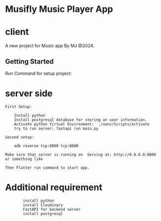 # Musifly Music Player App

# client

A new project for Music app By MJ @2024.

## Getting Started

Run Command for setup project:

# server side
    First Setup:

        Install python
        Install postgresql database for storing an user information.
        Activate python Virtual Environment:  ./venv/Scripts/activate
        try to run server: fastapi run main.py

    Second setup:

        adb reverse tcp:8000 tcp:8000

    Make sure that server is running on  Serving at: http://0.0.0.0:8000 or something like

    Then Flutter run command to start app.

# Additional requirement

            install python
            install Cloudinary
            FastAPI for backend server
            install postgresql
